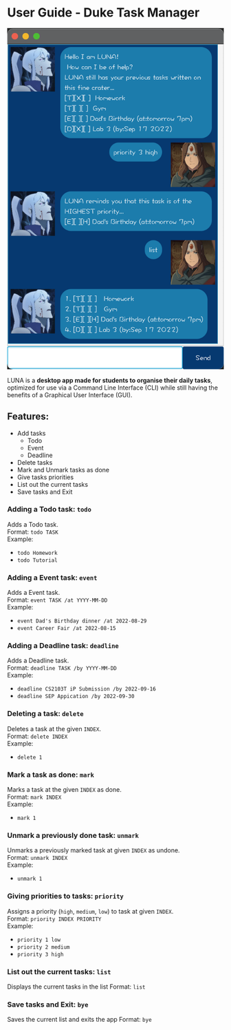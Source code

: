 # User Guide - Duke Task Manager
![Screenshot](Ui.png)

LUNA is a **desktop app made for students to organise their daily tasks**, optimized for use via a Command Line Interface (CLI) while still having the benefits of a Graphical User Interface (GUI).
## Features:
- Add tasks
    - Todo
    - Event
    - Deadline
- Delete tasks
- Mark and Unmark tasks as done
- Give tasks priorities
- List out the current tasks
- Save tasks and Exit

### Adding a Todo task: `todo`
Adds a Todo task.\
Format: `todo TASK`\
Example:
- `todo Homework`
- `todo Tutorial`



### Adding a Event task: `event`
Adds a Event task.\
Format: `event TASK /at YYYY-MM-DD`\
Example:
- `event Dad's Birthday dinner /at 2022-08-29`
- `event Career Fair /at 2022-08-15`


### Adding a Deadline task: `deadline`
Adds a Deadline task.\
Format: `deadline TASK /by YYYY-MM-DD`\
Example:
- `deadline CS2103T iP Submission /by 2022-09-16`
- `deadline SEP Appication /by 2022-09-30`

### Deleting a task: `delete`
Deletes a task at the given `INDEX`.\
Format: `delete INDEX`\
Example:
- `delete 1`

### Mark a task as done: `mark`
Marks a task at the given `INDEX` as done.\
Format: `mark INDEX`\
Example:
- `mark 1`

### Unmark a previously done task: `unmark`
Unmarks a previously marked task at given `INDEX` as undone.\
Format: `unmark INDEX`\
Example:
- `unmark 1`

### Giving priorities to tasks: `priority`
Assigns a priority (`high`, `medium`, `low`) to task at given `INDEX`.\
Format: `priority INDEX PRIORITY`\
Example:
- `priority 1 low`
- `priority 2 medium`
- `priority 3 high`

### List out the current tasks: `list`
Displays the current tasks in the list
Format: `list`

### Save tasks and Exit: `bye`
Saves the current list and exits the app
Format: `bye`